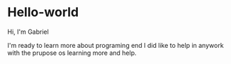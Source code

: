 # Hello-world

Hi, I'm Gabriel

I'm ready to learn more about programing end I did like to help in anywork with the prupose os learning more and help.
